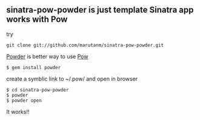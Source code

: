 sinatra-pow-powder is just template Sinatra app works with Pow
--------------------------------------------------------------------------------------------

try 
``` 
git clone git://github.com/marutanm/sinatra-pow-powder.git
```

[Powder](https://github.com/Rodreegez/powder) is better way to use [Pow](http://pow.cx/)

```
$ gem install powder
```

create a symblic link to ~/.pow/ and open in browser

```
$ cd sinatra-pow-powder
$ powder
$ powder open
```

It works!!

